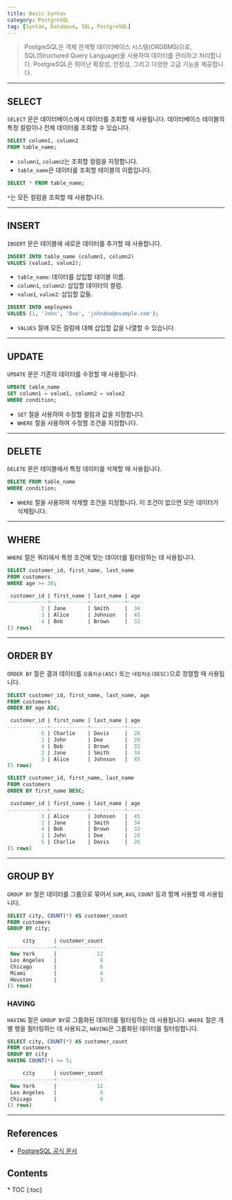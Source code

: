 ```yaml
---
title: Basic Syntax
category: PostgreSQL
tag: [Syntax, Database, SQL, PostgreSQL]
---
```


> PostgreSQL은 객체 관계형 데이터베이스 시스템(ORDBMS)으로, SQL(Structured Query Language)을 사용하여 데이터를 관리하고 처리합니다. PostgreSQL은 뛰어난 확장성, 안정성, 그리고 다양한 고급 기능을 제공합니다.

---

## SELECT
`SELECT` 문은 데이터베이스에서 데이터를 조회할 때 사용됩니다.
데이터베이스 테이블의 특정 컬럼이나 전체 데이터를 조회할 수 있습니다.

```sql
SELECT column1, column2
FROM table_name;
```
- `column1`, `column2`는 조회할 컬럼을 지정합니다.
- `table_name`은 데이터를 조회할 테이블의 이름입니다.

```sql
SELECT * FROM table_name;
```
`*`는 모든 컬럼을 조회할 때 사용합니다.

---

## INSERT 
`INSERT` 문은 테이블에 새로운 데이터를 추가할 때 사용합니다.

```sql
INSERT INTO table_name (column1, column2)
VALUES (value1, value2);
```
- `table_name`: 데이터를 삽입할 테이블 이름.
- `column1`, `column2`: 삽입할 데이터의 컬럼.
- `value1`, `value2`: 삽입할 값들.

```sql
INSERT INTO employees 
VALUES (1, 'John', 'Doe', 'johndoe@example.com');
```
- `VALUES` 절에 모든 컬럼에 대해 삽입할 값을 나열할 수 있습니다.

---

## UPDATE
`UPDATE` 문은 기존의 데이터를 수정할 때 사용됩니다.

```sql
UPDATE table_name
SET column1 = value1, column2 = value2
WHERE condition;
```
- `SET` 절을 사용하여 수정할 컬럼과 값을 지정합니다.
- `WHERE` 절을 사용하여 수정할 조건을 지정합니다.

---

## DELETE 
`DELETE` 문은 테이블에서 특정 데이터를 삭제할 때 사용됩니다.

```sql
DELETE FROM table_name
WHERE condition;
```
- `WHERE` 절을 사용하여 삭제할 조건을 지정합니다. 이 조건이 없으면 모든 데이터가 삭제됩니다.

---

## WHERE
`WHERE` 절은 쿼리에서 특정 조건에 맞는 데이터를 필터링하는 데 사용됩니다.

```sql
SELECT customer_id, first_name, last_name
FROM customers
WHERE age >= 30;
```

```sql
 customer_id | first_name | last_name | age 
-------------+------------+-----------+-----
           2 | Jane       | Smith     |  34
           3 | Alice      | Johnson   |  45
           4 | Bob        | Brown     |  32
(3 rows)
```

---

## ORDER BY
`ORDER BY` 절은 결과 데이터를 `오름차순(ASC)` 또는 `내림차순(DESC)`으로 정렬할 때 사용됩니다.

```sql
SELECT customer_id, first_name, last_name, age
FROM customers
ORDER BY age ASC;
```

```sql
 customer_id | first_name | last_name | age 
-------------+------------+-----------+-----
           5 | Charlie    | Davis     |  26
           1 | John       | Doe       |  28
           4 | Bob        | Brown     |  32
           2 | Jane       | Smith     |  34
           3 | Alice      | Johnson   |  45
(5 rows)
```

```sql
SELECT customer_id, first_name, last_name
FROM customers
ORDER BY first_name DESC;
```

```sql
 customer_id | first_name | last_name | age 
-------------+------------+-----------+-----
           3 | Alice      | Johnson   |  45
           2 | Jane       | Smith     |  34
           4 | Bob        | Brown     |  32
           1 | John       | Doe       |  28
           5 | Charlie    | Davis     |  26
(5 rows)
```

---

## GROUP BY 
`GROUP BY` 절은 데이터를 그룹으로 묶어서 `SUM`, `AVG`, `COUNT` 등과 함께 사용할 때 사용됩니다.

```sql
SELECT city, COUNT(*) AS customer_count
FROM customers
GROUP BY city;
```

```sql
     city      | customer_count 
---------------+----------------
 New York      |             12
 Los Angeles   |              8
 Chicago       |              6
 Miami         |              4
 Houston       |              3
(5 rows)
```

### HAVING
`HAVING` 절은 `GROUP BY`로 그룹화된 데이터를 필터링하는 데 사용됩니다. `WHERE` 절은 개별 행을 필터링하는 데 사용되고, `HAVING`은 그룹화된 데이터를 필터링합니다.

```sql
SELECT city, COUNT(*) AS customer_count
FROM customers
GROUP BY city
HAVING COUNT(*) >= 5;
```

```sql
     city      | customer_count 
---------------+----------------
 New York      |             12
 Los Angeles   |              8
 Chicago       |              6
(3 rows)
```

---

## References
- [PostgreSQL 공식 문서](https://www.postgresql.org/docs/current/)

<nav class="post-toc" markdown="1">
  <h2>Contents</h2>
* TOC
{:toc}
</nav>
